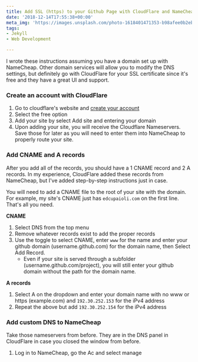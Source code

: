 ```yaml
---
title: Add SSL (https) to your Github Page with CloudFlare and NameCheap
date: '2018-12-14T17:55:38+00:00'
meta_img: 'https://images.unsplash.com/photo-1618401471353-b98afee0b2eb?ixid=MnwxMjA3fDB8MHxwaG90by1wYWdlfHx8fGVufDB8fHx8&ixlib=rb-1.2.1&auto=format&fit=crop&w=1066&q=80'
tags:
- Jekyll
- Web Development

---
```

I wrote these instructions assuming you have a domain set up with NameCheap. Other domain services will allow you to modify the DNS settings, but definitely go with CloudFlare for your SSL certificate since it's free and they have a great UI and support.

### Create an account with CloudFlare

1. Go to cloudflare's website and [create your account](https://dash.cloudflare.com/sign-up)
2. Select the free option 
3. Add your site by select Add site and entering your domain
4. Upon adding your site, you will receive the Cloudflare Nameservers. Save those for later as you will need to enter them into NameCheap to properly route your site. 

### Add CNAME and A records

After you add all of the records, you should have a 1 CNAME record and 2 A records. In my experience, CloudFlare added these records from NameCheap, but I've added step-by-step instructions just in case. 

You will need to add a CNAME file to the root of your site with the domain. For example, my site's CNAME just has `edcupaioli.com` on the first line. That's all you need. 

**CNAME**

1. Select DNS from the top menu
2. Remove whatever records exist to add the proper records
3. Use the toggle to select CNAME, enter `www` for the name and enter your github domain (username.github.com) for the domain name, then Select Add Record.
   * Even if your site is served through a subfolder (username.github.com/project), you will still enter your github domain without the path for the domain name.  

**A records**

1. Select A on the dropdown and enter your domain name with no www or https (example.com) and `192.30.252.153` for the iPv4 address
2. Repeat the above but add `192.30.252.154` for the iPv4 address

### Add custom DNS to NameCheap

Take those nameservers from before. They are in the DNS panel in CloudFlare in case you closed the window from before.

1. Log in to NameCheap, go the Ac and select manage 
